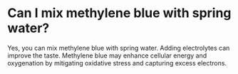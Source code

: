 # Can I mix methylene blue with spring water?

Yes, you can mix methylene blue with spring water. Adding electrolytes can improve the taste. Methylene blue may enhance cellular energy and oxygenation by mitigating oxidative stress and capturing excess electrons.